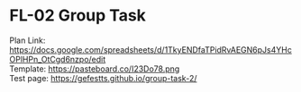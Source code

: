 # FL-02 Group Task
Plan Link: https://docs.google.com/spreadsheets/d/1TkyENDfaTPidRvAEGN6pJs4YHcOPlHPn_OtCgd6nzpo/edit <br>
Template: https://pasteboard.co/I23Do78.png <br>
Test page: https://gefestts.github.io/group-task-2/
